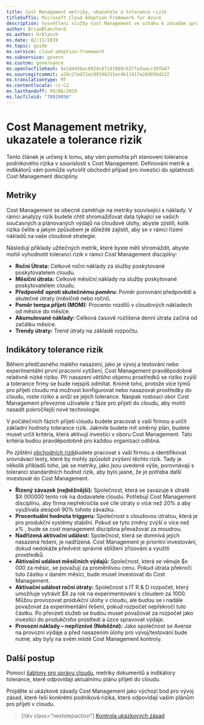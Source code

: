 ```yaml
---
title: Cost Management metriky, ukazatele a tolerance rizik
titleSuffix: Microsoft Cloud Adoption Framework for Azure
description: Vysvětlení služby Cost Management ve vztahu k zásadám správného řízení v cloudu
author: BrianBlanchard
ms.author: brblanch
ms.date: 02/11/2019
ms.topic: guide
ms.service: cloud-adoption-framework
ms.subservice: govern
ms.custom: governance
ms.openlocfilehash: be1d4456ac8924c87241089c637fa3aacc38fb47
ms.sourcegitcommit: a26c27ed72ac89198231ec4b11917a20d03bd222
ms.translationtype: MT
ms.contentlocale: cs-CZ
ms.lasthandoff: 09/06/2019
ms.locfileid: "70829056"
---
```

# <a name="cost-management-metrics-indicators-and-risk-tolerance"></a>Cost Management metriky, ukazatele a tolerance rizik

Tento článek je určený k tomu, aby vám pomohla při stanovení tolerance podnikového rizika v souvislosti s Cost Management. Definování metrik a indikátorů vám pomůže vytvořit obchodní případ pro investici do splatnosti Cost Management disciplíny.

## <a name="metrics"></a>Metriky

Cost Management se obecně zaměřuje na metriky související s náklady. V rámci analýzy rizik budete chtít shromažďovat data týkající se vašich současných a plánovaných výdajů na cloudové úlohy, abyste zjistili, kolik rizika čelíte a jakým způsobem je důležité zajistit, aby se v rámci řízení nákladů na vaše cloudové strategie.

Následují příklady užitečných metrik, které byste měli shromáždit, abyste mohli vyhodnotit toleranci rizik v rámci Cost Management disciplíny:

- **Roční Útrata:** Celkové roční náklady za služby poskytované poskytovatelem cloudu.
- **Měsíční útrata:** Celkové měsíční náklady na služby poskytované poskytovatelem cloudu.
- **Předpověď oproti skutečnému poměru:** Poměr porovnání předpovědi a skutečné útraty (měsíčně nebo roční).
- **Poměr tempa přijetí (MOM):** Procento rozdílů v cloudových nákladech od měsíce do měsíce.
- **Akumulované náklady:** Celková časově rozlišená denní útrata začíná od začátku měsíce.
- **Trendy útraty:** Trend útraty na základě rozpočtu.

## <a name="risk-tolerance-indicators"></a>Indikátory tolerance rizik

Během předčasného malého nasazení, jako je vývoj a testování nebo experimentální první pracovní vytížení, Cost Management pravděpodobně relativně nízké riziko. Při nasazení většího objemu prostředků se riziko zvýší a tolerance firmy se bude nejspíš odmítat. Kromě toho, protože více týmů pro přijetí cloudu má možnost konfigurovat nebo nasazovat prostředky do cloudu, roste riziko a sníží se jejich tolerance. Naopak rostoucí obor Cost Management převezme uživatele z fáze pro přijetí do cloudu, aby mohli nasadit pokročilejší nové technologie.

V počátečních fázích přijetí cloudu budete pracovat s vaší firmou a určit základní hodnoty tolerance rizik. Jakmile budete mít směrný plán, budete muset určit kritéria, která aktivují investici v oboru Cost Management. Tato kritéria budou pravděpodobně pro každou organizaci odlišná.

Po zjištění [obchodních rizik](./business-risks.md)budete pracovat s vaší firmou a identifikovat srovnávací testy, které by mohly způsobit zvýšení těchto rizik. Tady je několik příkladů toho, jak se metriky, jako jsou uvedené výše, porovnávají s tolerancí standardních hodnot rizik, aby bylo jasné, že je potřeba další investovat do Cost Management.

- **Řízený závazek (nejběžnější):** Společnost, která se zavazuje k útratě $X 000000 tento rok na dodavatele cloudu. Potřebují Cost Management disciplínu, aby firma nepřekročila své cíle útraty o více než 20% a aby využívala alespoň 90% tohoto závazku.
- **Procentuální hodnota triggeru:** Společnost s cloudovou útratou, která je pro produkční systémy stabilní. Pokud se tyto změny zvýší o více než _x%_ , bude se cost management disciplína převažovat za moudrou.
- **Nadřízená aktivační událost:** Společnost, která se domnívá jejich nasazená řešení, je nadřízená. Cost Management je prioritní investování, dokud nedokáže předvést správné sblížení zřizování a využití prostředků.
- **Aktivační událost měsíčních výdajů:** Společnost, která se věnuje $x 000 za měsíc, se považují za proměnlivou cenu. Pokud útrata překročí tuto částku v daném měsíci, bude muset investovat do Cost Management.
- **Aktivační událost roční útraty:** Společnost s IT R & D rozpočet, který umožňuje vytrávit $X za rok na experimentování s cloudem za 1000. Můžou provozovat produkční úlohy v cloudu, ale budou se i nadále považovat za experimentální řešení, pokud rozpočet nepřekročí tuto částku. Po převzetí služeb se budou muset považovat za rozpočet jako investici do produkčního prostředí a úzce spravovat výdaje.
- **Provozní náklady – nepříznivé (Neběžné):** Jako společnost se Averse na provozní výdaje a před nasazením úlohy pro vývoj/testování bude nutné, aby byly na svém místě Cost Management kontroly.

## <a name="next-steps"></a>Další postup

Pomocí [šablony pro správu cloudu](./template.md), metriky dokumentů a indikátory tolerance, které odpovídají aktuálnímu plánu přijetí do cloudu.

Projděte si ukázkové zásady Cost Management jako výchozí bod pro vývoj zásad, které řeší konkrétní podniková rizika, která odpovídají vašim plánům pro přijetí v cloudu.

> [!div class="nextstepaction"]
> [Kontrola ukázkových zásad](./policy-statements.md)
